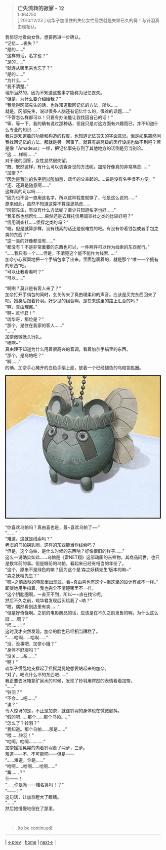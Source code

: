 > <big> **亡失流转的寂寥 - 12** </big>  
> 1.064750  
> [ 2010/12/23 ] 琉华子加借住的失忆女性居然就是失踪已久的篝！与铃羽真由理相认。

我惊讶地看向女性，想要再进一步确认。  
“记忆……丧失？”  
“是的……”  
“这样的话，名字也？”  
“是的……”  
“就连从哪里来也忘了？”  
“是的……”  
“为什么……”  
“我不清楚。”  
理所当然的，因为不知道这些事才能称为记忆丧失。  
“但是，为什么要介绍给我？”  
“我觉得冈部先生的话，也许知道取回记忆的方法，所以……  
 就是，冈部先生，说过很多人脑还有记忆什么的，很难的话题……”  
“不管怎么样都可以！只要有办法能让我找回自己的话！”  
“等、等一下，我的确有说过那种话，但我只是对这方面有兴趣而已，并不知道什么专业的知识……”  
我只是知道脑的功能和构造的程度，也知道记忆丧失的字面意思。但是如果突然问我找回记忆的方法，那就是另一回事了。就算有最高级的医疗设施也做不到吧？若是像『Amadeus』一样，把记忆事先存到了其他地方的话倒是另当别论。  
“这……样啊……”  
对于我的回答，女性显然很失望。  
“既、既然这样，有什么可以调查身世的方法呢，加奈好像真的非常痛苦……”  
“加奈？”  
“<abbr title="暂时的名字，日语为“仮の名前(kari no namae)”，简称为“仮名(kana)”，直接翻译是“暂名”，用作人名则翻译为“加奈”">因为是暂时的名字所以叫加奈</abbr>，琉华的父亲起的……说是没有名字很不方便。"  
“还、还真是随意啊……”  
这样真的可以吗……  
“因为也不会一直用这名字，所以这种程度就够了，他是这么说的……”  
原来如此，虽然不知道这算不算深思熟虑……  
“冈部先生，有没有什么方法呢？至少只知道名字也好……”  
“我虽然也想帮忙……果然还是去拜托信用调查社之类的比较好吧？”  
“信用调查社……侦探之类的吗？”  
“嗯。但是就算那样，没有线索的话还是很难找的吧。有没有带着钱包或者手包之类的东西？”  
“这一类的好像都没有……”  
“都没有？不是非常重要的东西也可以，一件两件可以作为线索的东西就行。”  
“……我只有一个……但是，不清楚这个能不能作为线索……”  
加奈小心翼翼地把一个手绢包拿了出来。里面包裹着的，就是那个“唯一一个拥有的东西”吧。  
“可以让我看看吗？”  
“可以……”  

“啊咧？莫非是有客人来了？”  
加奈打开手绢包的同时，玄关传来了真由理柔和的声音。应该是买完东西回来了吧。她身后跟着铃羽。好少见的组合啊，是在来这里的路上汇合的吗？  
“啊，真由理酱。”  
“啊~ 琉华君！”  
“琉华哥，那位是？”  
“那个，是住在我家的客人……”  
“……”  
加奈微微低头行礼。  
“哇啊~”  
真由理不知道为什么用着很高兴的音调，看着加奈手绢里的东西。  
“那个，是乌帕吧？”  
“啊……”  
的确，加奈手心摊开的白色手绢上面，放着一个已经褪色的乌帕钥匙圈。  

![](../pics/0062-1.png)

“你喜欢乌帕吗？真由喜也是，最~喜欢乌帕了~~”  
“…… ”  
“难道，这就是线索吗？”  
老旧的乌帕钥匙圈，这样的东西能当作线索吗？  
“但是，这个乌帕，是什么时候的东西呐？好像很旧的样子……”  
这么一说确实如此……乌帕是《雷NET翔》这部动画的吉祥物，其商品问世，也只是数年前的事。但是眼前的乌帕，看起来已经有相当的年份了。  
“这个，原来不是绿色的嘛？因为这个是‘森之妖精先生’版本的嘛~”  
“森之妖精先生？”  
“嗯~之前放映的电影里出现过。看~真由喜也有这个~但这里的设计有点不一样。”  
即使她用手指着，我也完全不清楚哪里不一样。  
“这个钥匙圈啊，一直买不到，所以一~直在找它呢。  
 然后不久之前，琉华君发现后买给我了~呐？”  
“嗯，偶然看到店里有卖……”  
“但是好奇怪啊。之前的电影商品的话，应该是在不久之前发售的啊。为什么这么旧……嗯？”  
“唔……！”  
这时我才突然发现，加奈的脸色已经相当糟糕了。  
“……哈啊……哈啊……”  
“没、没事吧，加奈小姐？”  
“身体不舒服吗？”  
“没关……系……”  
“啊！”  
琉华子慌乱地支撑起了摇摇晃晃地想要站起来的加奈。  
“对了，喝点什么冷的东西吧……”  
我正要去冰箱拿矿泉水的时候，发现了铃羽用愕然的表情看着加奈。  
“……”  
“铃羽？”  
“不会……吧……”  
“诶？”  
令人惊讶的是，不止是加奈，就连铃羽的身体也在微微颤抖。  
“假的吧……那个……那个乌帕……”  
“怎么了？铃羽？”  
“我知道。那个乌帕……那是……”  
“喂……铃羽！”  
“哈啊，哈啊…………”  
加奈摇摇晃晃的向着铃羽走了两步，三步。  
难道——不、不可能吧——但是——  
“……难道，你是……”  
“哈啊……哈啊……哈啊……”  
“篝……？”  
什——！  
“……你是篝——椎名篝吗！？”  
“——！”  
这句话，让加奈瞪大了眼睛。  
“……”  
然后她慢慢地倒在了那里。  


<br/>

> (to be continued)
---

| [←prev](./0061) | [home](../../) | [next→](./0063) |
